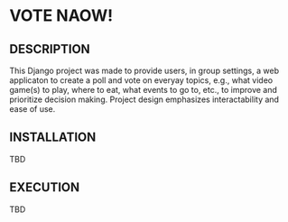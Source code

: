 # VOTE NAOW!

## DESCRIPTION

This Django project was made to provide users, in group settings, a web applicaton to create a poll and vote on everyay topics, e.g., what video game(s) to play, where to eat, what events to go to, etc., to improve and prioritize decision making. Project design emphasizes interactability and ease of use.

## INSTALLATION

TBD

## EXECUTION

TBD


